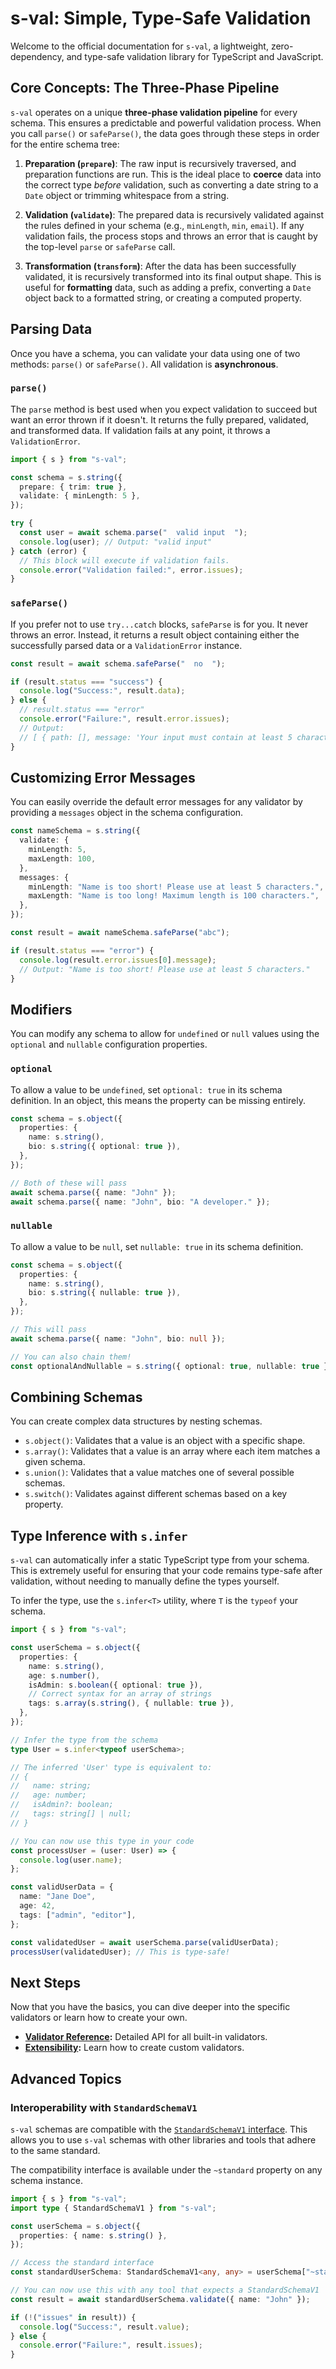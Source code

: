 # s-val: Simple, Type-Safe Validation

Welcome to the official documentation for `s-val`, a lightweight, zero-dependency, and type-safe validation library for TypeScript and JavaScript.

## Core Concepts: The Three-Phase Pipeline

`s-val` operates on a unique **three-phase validation pipeline** for every schema. This ensures a predictable and powerful validation process. When you call `parse()` or `safeParse()`, the data goes through these steps in order for the entire schema tree:

1.  **Preparation (`prepare`)**: The raw input is recursively traversed, and preparation functions are run. This is the ideal place to **coerce** data into the correct type _before_ validation, such as converting a date string to a `Date` object or trimming whitespace from a string.

2.  **Validation (`validate`)**: The prepared data is recursively validated against the rules defined in your schema (e.g., `minLength`, `min`, `email`). If any validation fails, the process stops and throws an error that is caught by the top-level `parse` or `safeParse` call.

3.  **Transformation (`transform`)**: After the data has been successfully validated, it is recursively transformed into its final output shape. This is useful for **formatting** data, such as adding a prefix, converting a `Date` object back to a formatted string, or creating a computed property.

## Parsing Data

Once you have a schema, you can validate your data using one of two methods: `parse()` or `safeParse()`. All validation is **asynchronous**.

### `parse()`

The `parse` method is best used when you expect validation to succeed but want an error thrown if it doesn't. It returns the fully prepared, validated, and transformed data. If validation fails at any point, it throws a `ValidationError`.

```typescript
import { s } from "s-val";

const schema = s.string({
  prepare: { trim: true },
  validate: { minLength: 5 },
});

try {
  const user = await schema.parse("  valid input  ");
  console.log(user); // Output: "valid input"
} catch (error) {
  // This block will execute if validation fails.
  console.error("Validation failed:", error.issues);
}
```

### `safeParse()`

If you prefer not to use `try...catch` blocks, `safeParse` is for you. It never throws an error. Instead, it returns a result object containing either the successfully parsed data or a `ValidationError` instance.

```typescript
const result = await schema.safeParse("  no  ");

if (result.status === "success") {
  console.log("Success:", result.data);
} else {
  // result.status === "error"
  console.error("Failure:", result.error.issues);
  // Output:
  // [ { path: [], message: 'Your input must contain at least 5 characters.' } ]
}
```

## Customizing Error Messages

You can easily override the default error messages for any validator by providing a `messages` object in the schema configuration.

```typescript
const nameSchema = s.string({
  validate: {
    minLength: 5,
    maxLength: 100,
  },
  messages: {
    minLength: "Name is too short! Please use at least 5 characters.",
    maxLength: "Name is too long! Maximum length is 100 characters.",
  },
});

const result = await nameSchema.safeParse("abc");

if (result.status === "error") {
  console.log(result.error.issues[0].message);
  // Output: "Name is too short! Please use at least 5 characters."
}
```

## Modifiers

You can modify any schema to allow for `undefined` or `null` values using the `optional` and `nullable` configuration properties.

### `optional`

To allow a value to be `undefined`, set `optional: true` in its schema definition. In an object, this means the property can be missing entirely.

```typescript
const schema = s.object({
  properties: {
    name: s.string(),
    bio: s.string({ optional: true }),
  },
});

// Both of these will pass
await schema.parse({ name: "John" });
await schema.parse({ name: "John", bio: "A developer." });
```

### `nullable`

To allow a value to be `null`, set `nullable: true` in its schema definition.

```typescript
const schema = s.object({
  properties: {
    name: s.string(),
    bio: s.string({ nullable: true }),
  },
});

// This will pass
await schema.parse({ name: "John", bio: null });

// You can also chain them!
const optionalAndNullable = s.string({ optional: true, nullable: true });
```

## Combining Schemas

You can create complex data structures by nesting schemas.

- `s.object()`: Validates that a value is an object with a specific shape.
- `s.array()`: Validates that a value is an array where each item matches a given schema.
- `s.union()`: Validates that a value matches one of several possible schemas.
- `s.switch()`: Validates against different schemas based on a key property.

## Type Inference with `s.infer`

`s-val` can automatically infer a static TypeScript type from your schema. This is extremely useful for ensuring that your code remains type-safe after validation, without needing to manually define the types yourself.

To infer the type, use the `s.infer<T>` utility, where `T` is the `typeof` your schema.

```typescript
import { s } from "s-val";

const userSchema = s.object({
  properties: {
    name: s.string(),
    age: s.number(),
    isAdmin: s.boolean({ optional: true }),
    // Correct syntax for an array of strings
    tags: s.array(s.string(), { nullable: true }),
  },
});

// Infer the type from the schema
type User = s.infer<typeof userSchema>;

// The inferred 'User' type is equivalent to:
// {
//   name: string;
//   age: number;
//   isAdmin?: boolean;
//   tags: string[] | null;
// }

// You can now use this type in your code
const processUser = (user: User) => {
  console.log(user.name);
};

const validUserData = {
  name: "Jane Doe",
  age: 42,
  tags: ["admin", "editor"],
};

const validatedUser = await userSchema.parse(validUserData);
processUser(validatedUser); // This is type-safe!
```

## Next Steps

Now that you have the basics, you can dive deeper into the specific validators or learn how to create your own.

- **[Validator Reference](./validators/index.md):** Detailed API for all built-in validators.
- **[Extensibility](./extensibility.md):** Learn how to create custom validators.

## Advanced Topics

### Interoperability with `StandardSchemaV1`

`s-val` schemas are compatible with the [`StandardSchemaV1` interface](https://github.com/alexreardon/standard-schemas). This allows you to use `s-val` schemas with other libraries and tools that adhere to the same standard.

The compatibility interface is available under the `~standard` property on any schema instance.

```typescript
import { s } from "s-val";
import type { StandardSchemaV1 } from "s-val";

const userSchema = s.object({
  properties: { name: s.string() },
});

// Access the standard interface
const standardUserSchema: StandardSchemaV1<any, any> = userSchema["~standard"];

// You can now use this with any tool that expects a StandardSchemaV1
const result = await standardUserSchema.validate({ name: "John" });

if (!("issues" in result)) {
  console.log("Success:", result.value);
} else {
  console.error("Failure:", result.issues);
}
```
